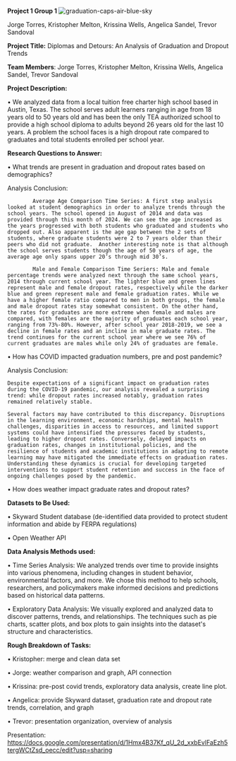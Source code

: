 **Project 1 Group 1**
![graduation-caps-air-blue-sky](https://github.com/trjb17/project-1/assets/162597320/8e67586b-bde8-43f5-8e39-591a2cb7bc1b)

Jorge Torres, Kristopher Melton, Krissina Wells, Angelica Sandel, Trevor Sandoval

**Project Title:** Diplomas and Detours: An Analysis of Graduation and Dropout Trends


**Team Members**: Jorge Torres, Kristopher Melton, Krissina Wells, Angelica Sandel, Trevor Sandoval


**Project Description:**

•	We analyzed data from a local tuition free charter high school based in Austin, Texas. The school serves adult learners ranging in age from 18 years old to 50 years old and has been the only TEA authorized school to provide a high school diploma to adults beyond 26 years old for the last 10 years. A problem the school faces is a high dropout rate compared to graduates and total students enrolled per school year. 



**Research Questions to Answer:** 

•	What trends are present in graduation and dropout rates based on demographics?
  
  Analysis Conclusion:
            
            Average Age Comparison Time Series: A first step analysis looked at student demographics in order to analyze trends through the school years. The school opened in August of 2014 and data was provided through this month of 2024. We can see the age increased as the years progressed with both students who graduated and students who dropped out. Also apparent is the age gap between the 2 sets of students, where graduate students were 2 to 7 years older than their peers who did not graduate.  Another interesting note is that although the school serves students though the age of 50 years of age, the average age only spans upper 20’s through mid 30’s. 
            
            Male and Female Comparison Time Seriers: Male and female percentage trends were analyzed next through the same school years, 2014 through current school year. The lighter blue and green lines represent male and female dropout rates, respectively while the darker blue and green represent male and female graduation rates. While we have a higher female ratio compared to men in both groups, the female and male dropout rates stay somewhat consistent. On the other hand, the rates for graduates are more extreme when female and males are compared, with females are the majority of graduates each school year, ranging from 73%-80%. However, after school year 2018-2019, we see a decline in female rates and an incline in male graduate rates. The trend continues for the current school year where we see 76% of current graduates are males while only 24% of graduates are female. 
            
•	How has COVID impacted graduation numbers, pre and post pandemic?

  Analysis Conclusion:

    Despite expectations of a significant impact on graduation rates during the COVID-19 pandemic, our analysis revealed a surprising trend: while dropout rates increased notably, graduation rates remained relatively stable.

    Several factors may have contributed to this discrepancy. Disruptions in the learning environment, economic hardships, mental health challenges, disparities in access to resources, and limited support systems could have intensified the pressures faced by students, leading to higher dropout rates. Conversely, delayed impacts on graduation rates, changes in institutional policies, and the resilience of students and academic institutions in adapting to remote learning may have mitigated the immediate effects on graduation rates. Understanding these dynamics is crucial for developing targeted interventions to support student retention and success in the face of ongoing challenges posed by the pandemic.


•	How does weather impact graduate rates and dropout rates?



**Datasets to Be Used:**

•	Skyward Student database (de-identified data provided to protect student information and abide by FERPA regulations)

•	Open Weather API



**Data Analysis Methods used:** 

• Time Series Analysis: We analyzed trends over time to provide insights into various phenomena, including changes in student behavior, environmental factors, and more. We chose this method to help schools, researchers, and policymakers make informed decisions and predictions based on historical data patterns.

• Exploratory Data Analysis: We visually explored and analyzed data to discover patterns, trends, and relationships. The techniques such as pie charts, scatter plots, and box plots to gain insights into the dataset's structure and characteristics.



**Rough Breakdown of Tasks:**

•	Kristopher: merge and clean data set

•	Jorge: weather comparison and graph, API connection

•	Krissina: pre-post covid trends, exploratory data analysis, create line plot.

•	Angelica: provide Skyward dataset, graduation rate and dropout rate trends, correlation, and graph

•	Trevor: presentation organization, overview of analysis


Presentation: https://docs.google.com/presentation/d/1Hmx4B37Kf_qU_2d_xxbEvlFaEzh5tergWCtZsd_oecc/edit?usp=sharing
